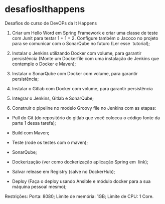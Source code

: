 # desafiosIthappens
Desafios do curso de DevOPs da It Happens

1. Criar um Hello Word em Spring Framework e criar uma classe de teste com Junit para
testar 1 + 1 = 2. Configure também o Jacoco no projeto para se comunicar com o
SonarQube no futuro (Ler esse ​ tutorial​ );

2. Instalar o Jenkins utilizando Docker com volume, para garantir persistência (Monte um
Dockerfile com uma instalação de Jenkins que contemple o Docker e Maven);

3. Instalar o SonarQube com Docker com volume, para garantir persistência;

4. Instalar o Gitlab com Docker com volume, para garantir persistência

5. Integrar o Jenkins, Gitlab e SonarQube;

6. Construir o pipeline no modelo Groovy file no Jenkins com as etapas:

 - Pull do Git (do repositório do gitlab que você colocou o código fonte da parte 1 dessa
tarefa);

 - Build com Maven;
 
 - Teste (rode os testes com o maven);
 
 - SonarQube;
 
 - Dockerização (ver como dockerização aplicação Spring em ​ link​ );
 
 - Salvar release em Registry (salve no DockerHub);
 
 - Deploy (Faça o deploy usando Ansible e módulo docker para a sua máquina pessoal
mesmo);

Restrições:
Porta: 8080;
Limite de memória: 1GB;
Limite de CPU: 1 Core.


